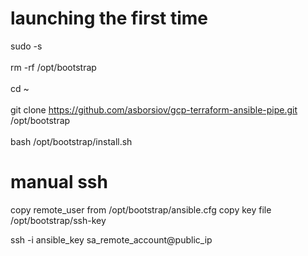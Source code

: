 # launching the first time 
sudo -s<br>
<br>
rm -rf /opt/bootstrap<br>
<br>
cd ~<br>
<br>
git clone https://github.com/asborsiov/gcp-terraform-ansible-pipe.git /opt/bootstrap<br>
<br>
bash /opt/bootstrap/install.sh<br>

# manual ssh 
copy remote_user from /opt/bootstrap/ansible.cfg
copy key file /opt/bootstrap/ssh-key

ssh -i ansible_key sa_remote_account@public_ip
